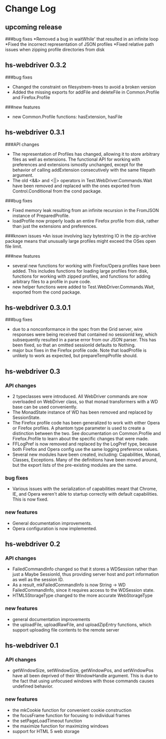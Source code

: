 # Change Log

## upcoming release
###bug fixes
*Removed a bug in waitWhile' that resulted in an infinite loop
*Fixed the incorrect representation of JSON profiles
*Fixed relative path issues when zipping profile directories from disk

## hs-webdriver 0.3.2

###bug fixes
* Changed the constraint on filesystrem-trees to avoid a broken version
* Added the missing exports for addFile and deleteFile in Common.Profile and Firefox.Profile

###new features
* new Common.Profile functions: hasExtension, hasFile

## hs-webdriver 0.3.1 

###API changes
* The representation of Profiles has changed, allowing it to store arbitrary files as well as extensions. The functional API for working with preferences and extensions ismostly unchanged, except for the behavior of calling addExtension consecutively with the same filepath argument.
* The old <&&> and <||> operators in Test.WebDriver.Commands.Wait have been removed and replaced with the ones exported from Control.Conditional from the cond package.

###bug fixes
* Fixed memory leak resulting from an infinite recursion in the FromJSON instance of PreparedProfile.
* loadProfile now properly loads an entire Firefox profile from disk, rather than just the extensions and preferences.

###known issues
*An issue involving lazy bytestring IO in the zip-archive package means that unusually large profiles might exceed the OSes open file limit.

###new features
* several new functions for working with Firefox/Opera profiles have been added. This includes functions for loading large profiles from disk, functions for working with zipped profiles, and functions for adding arbitrary files to a profile in pure code. 
* new helper functions were added to Test.WebDriver.Commands.Wait, exported from the cond package.

## hs-webdriver 0.3.0.1

###bug fixes
* due to a nonconformance in the spec from the Grid server, wire responses were being received that contained no sessionId key, which subsequently resulted in a parse error from our JSON parser. This has been fixed, so that an omitted sessionId defaults to Nothing.
* major bux fixes in the Firefox profile code. Note that loadProfile is unlikely
to work as expected, but prepareTempProfile should.

## hs-webdriver 0.3 

### API changes
* 2 typeclasses were introduced. All WebDriver commands are now overloaded on WebDriver class, so that monad transformers with a WD base can be used conveniently.
* The MonadState instance of WD has been removed and replaced by SessionState.
* The Firefox profile code has been generalized to work with either Opera or Firefox profiles. A phantom type parameter is used to create a distinction between the two. See documentation on Common.Profile and Firefox.Profile to learn about the specific changes that were made.
* FFLogPref is now removed and replaced by the LogPref type, because both Firefox and Opera config use the same logging preference values.
* Several new modules have been created, including: Capabilities, Monad, Classes, Exceptions. Many of the definitions have been moved around, but the export lists of the pre-existing modules are the same.

### bug fixes
* Various issues with the serialization of capabilities meant that Chrome, IE, and Opera weren't able to startup correctly with default capabilities. This is now fixed.

### new features
* General documentation improvements.
* Opera configuration is now implemented.

## hs-webdriver 0.2

### API changes
* FailedCommandInfo changed so that it stores a WDSession rather than just a Maybe SessionId, thus providing server host and port information as well as the session ID.
* As a result, mkFailedCommandInfo is now String -> WD FailedCommandInfo, since it requires access to the WDSession state.
* HTML5StorageType changed to the more accurate WebStorageType

### new features
* general documentation improvements
* the uploadFile, uploadRawFile, and uploadZipEntry functions, which support uploading file contents to the remote server

## hs-webdriver 0.1

### API changes
* getWindowSize, setWindowSize, getWindowPos, and setWindowPos have all been deprived of their WindowHandle argument. This is due to the fact that using unfocused windows with those commands causes undefined behavior. 

### new features
* the mkCookie function for convenient cookie construction
* the focusFrame function for focusing to individual frames
* the setPageLoadTimeout function
* the maximize function for maximizing windows
* support for HTML 5 web storage
